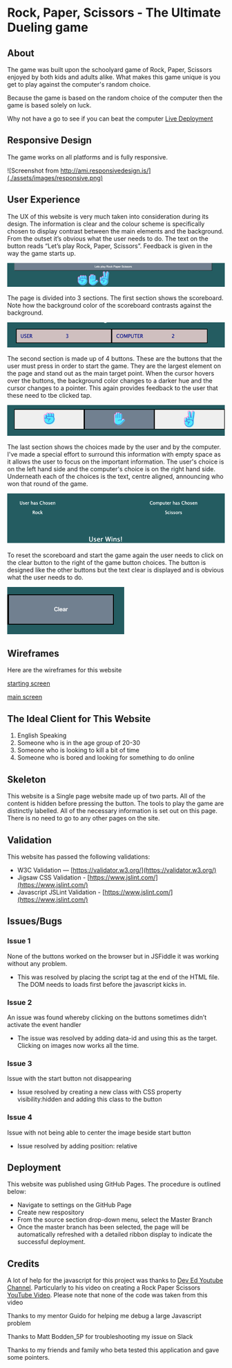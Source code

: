 # Rock, Paper, Scissors - The Ultimate Dueling game
## About 

The game was built upon the schoolyard game of Rock, Paper, Scissors enjoyed by both kids and adults alike. What makes this game unique is you get to play against the computer's random choice.

Because the game is based on the random choice of the computer then the game is based solely on luck.

Why not have a go to see if you can beat the computer [Live Deployment](https://soconne339.github.io/soconne338-project2/)



## Responsive Design

The game works on all platforms and is fully responsive. 

![Screenshot from http://ami.responsivedesign.is/](./assets/images/responsive.png)

## User Experience

The UX of this website is very much taken into consideration during its design. The information is clear and the colour scheme is specifically chosen to display contrast between the main elements and the background. From the outset it’s obvious what the user needs to do. The text on the button reads “Let’s play Rock, Paper, Scissors”. Feedback is given in the way the game starts up.

![screenshot of starting screen](./assets/images/start.png)

The page is divided into 3 sections. The first section shows the scoreboard. Note how the background color of the scoreboard contrasts against the background. 

![screenshot of scoreboard on main screen](./assets/images/scoreboard.png)

The second section is made up of 4 buttons. These are the buttons that the user must press in order to start the game. They are the largest element on the page and stand out as the main target point. When the cursor hovers over the buttons, the background color changes to a darker hue and the cursor changes to a pointer. This again provides feedback to the user that these need to tbe clicked tap.

![screenshot of buttons on main screen](./assets/images/buttons.png)

The last section shows the choices made by the user and by the computer. I've made a special effort to surround this information with empty space as it allows the user to focus on the important information. The user's choice is on the left hand side and the computer's choice is on the right hand side. Underneath each of the choices is the text, centre aligned, announcing who won that round of the game.

![screenshot of both user and computer choices on main screen](./assets/images/choices.png)

To reset the scoreboard and start the game again the user needs to click on the clear button to the right of the game button choices. The button is designed like the other buttons but the text clear is displayed and is obvious what the user needs to do. 

![screenshot of clear button on main screen](./assets/images/clear.png)

## Wireframes

Here are the wireframes for this website

[starting screen](./assets/images/wireframe-initial-page.pdf)

[main screen](./assets/images/wireframe-main-game.pdf)



## The Ideal Client for This Website 

1. English Speaking
2. Someone who is in the age group of 20-30
3. Someone who is looking to kill a bit of time
4. Someone who is bored and looking for something to do online

## Skeleton

This website is a Single page website made up of two parts. All of the content is hidden before pressing the button. The tools to play the game are distinctly labelled. All of the necessary information is set out on this page. There is no need to go to any other pages on the site.

## Validation

This website has passed the following validations:

- W3C Validation — [https://validator.w3.org/](https://validator.w3.org/)
- Jigsaw CSS Validation - [https://www.jslint.com/](https://www.jslint.com/)
- Javascript JSLint Validation - [https://www.jslint.com/](https://www.jslint.com/)

## Issues/Bugs

### Issue 1
None of the buttons worked on the browser but in JSFiddle it was working without any problem. 
- This was resolved by placing the script tag at the end of the HTML file. The DOM needs to loads first before the javascript kicks in.

### Issue 2
An issue was found whereby clicking on the buttons sometimes didn’t activate the event handler
- The issue was resolved by adding data-id and using this as the target. Clicking on images now works all the time.

### Issue 3
Issue with the start button not disappearing
- Issue resolved by creating a new class with CSS property visibility:hidden and adding this class to the button

### Issue 4
Issue with not being able to center the image beside start button
- Issue resolved by adding position: relative 


## Deployment

This website was published using GitHub Pages. The procedure is outlined below:
- Navigate to settings on the GitHub Page
- Create new respository
- From the source section drop-down menu, select the Master Branch
- Once the master branch has been selected, the page will be automatically refreshed with a detailed ribbon display to indicate the successful deployment.


## Credits

A lot of help for the javascript for this project was thanks to [Dev Ed Youtube Channel](https://www.youtube.com/channel/UClb90NQQcskPUGDIXsQEz5Q). Particularly to his video on creating a Rock Paper Scissors [YouTube Video](https://www.youtube.com/watch?v=qWPtKtYEsN4&t=2331s). Please note that none of the code was taken from this video

Thanks to my mentor Guido for helping me debug a large Javascript problem

Thanks to Matt Bodden_5P for troubleshooting my issue on Slack

Thanks to my friends and family who beta tested this application and gave some pointers.





